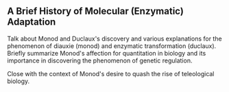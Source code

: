 ## A Brief History of Molecular (Enzymatic) Adaptation

Talk about Monod and Duclaux's discovery and various explanations for the
phenomenon of diauxie (monod) and enzymatic transformation (duclaux). Briefly
summarize Monod's affection for quantitation in biology and its importance in
discovering the phenomenon of genetic regulation. 

Close with the context of Monod's desire to quash the rise of teleological
biology. 
